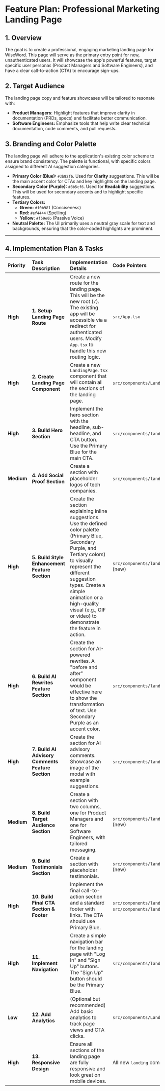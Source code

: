 # Feature Plan: Professional Marketing Landing Page

## 1. Overview
The goal is to create a professional, engaging marketing landing page for WiseWord. This page will serve as the primary entry point for new, unauthenticated users. It will showcase the app's powerful features, target specific user personas (Product Managers and Software Engineers), and have a clear call-to-action (CTA) to encourage sign-ups.

## 2. Target Audience

The landing page copy and feature showcases will be tailored to resonate with:

*   **Product Managers:** Highlight features that improve clarity in documentation (PRDs, specs) and facilitate better communication.
*   **Software Engineers:** Emphasize tools that help write clear technical documentation, code comments, and pull requests.

## 3. Branding and Color Palette

The landing page will adhere to the application's existing color scheme to ensure brand consistency. The palette is functional, with specific colors assigned to different AI suggestion categories.

*   **Primary Color (Blue):** `#3b82f6`. Used for **Clarity** suggestions. This will be the main accent color for CTAs and key highlights on the landing page.
*   **Secondary Color (Purple):** `#8b5cf6`. Used for **Readability** suggestions. This will be used for secondary accents and to highlight specific features.
*   **Tertiary Colors:**
    *   **Green:** `#10b981` (Conciseness)
    *   **Red:** `#ef4444` (Spelling)
    *   **Yellow:** `#f59e0b` (Passive Voice)
*   **Neutral Palette:** The UI primarily uses a neutral gray scale for text and backgrounds, ensuring that the color-coded highlights are prominent.

---

## 4. Implementation Plan & Tasks

| Priority | Task Description | Implementation Details | Code Pointers | Dependencies | Completion |
| :--- | :--- | :--- | :--- | :--- | :--- |
| **High** | **1. Setup Landing Page Route** | Create a new route for the landing page. This will be the new root (`/`). The existing app will be accessible via a redirect for authenticated users. Modify `App.tsx` to handle this new routing logic. | `src/App.tsx` | `react-router-dom` | ☐ |
| **High** | **2. Create Landing Page Component** | Create a new `LandingPage.tsx` component that will contain all the sections of the landing page. | `src/components/LandingPage.tsx` (new) | - | ☐ |
| **High** | **3. Build Hero Section** | Implement the hero section with the headline, sub-headline, and CTA button. Use the Primary Blue for the main CTA. | `src/components/landing/HeroSection.tsx` (new) | - | ☐ |
| **Medium** | **4. Add Social Proof Section** | Create a section with placeholder logos of tech companies. | `src/components/landing/SocialProof.tsx` (new) | - | ☐ |
| **High** | **5. Build Style Enhancement Feature Section** | Create the section explaining inline suggestions. Use the defined color palette (Primary Blue, Secondary Purple, and Tertiary colors) to visually represent the different suggestion types. Create a simple animation or a high-quality visual (e.g., GIF or video) to demonstrate the feature in action. | `src/components/landing/StyleEnhancementSection.tsx` (new) | - | ☐ |
| **High** | **6. Build AI Rewrites Feature Section** | Create the section for AI-powered rewrites. A "before and after" component would be effective here to show the transformation of text. Use Secondary Purple as an accent color. | `src/components/landing/AIRewritesSection.tsx` (new) | - | ☐ |
| **High** | **7. Build AI Advisory Comments Feature Section** | Create the section for AI advisory comments. Showcase an image of the modal with example suggestions. | `src/components/landing/AIAdvisorySection.tsx` (new) | - | ☐ |
| **Medium** | **8. Build Target Audience Section** | Create a section with two columns, one for Product Managers and one for Software Engineers, with tailored messaging. | `src/components/landing/TargetAudienceSection.tsx` (new) | - | ☐ |
| **Medium** | **9. Build Testimonials Section** | Create a section with placeholder testimonials. | `src/components/landing/TestimonialsSection.tsx` (new) | - | ☐ |
| **High** | **10. Build Final CTA Section & Footer** | Implement the final call-to-action section and a standard footer with links. The CTA should use Primary Blue. | `src/components/landing/CTASection.tsx` (new), `src/components/landing/Footer.tsx` (new) | - | ☐ |
| **High** | **11. Implement Navigation** | Create a simple navigation bar for the landing page with "Log In" and "Sign Up" buttons. The "Sign Up" button should be the Primary Blue. | `src/components/landing/Navbar.tsx` (new) | `react-router-dom` | ☐ |
| **Low** | **12. Add Analytics** | (Optional but recommended) Add basic analytics to track page views and CTA clicks. | `src/components/LandingPage.tsx` | - | ☐ |
| **High** | **13. Responsive Design** | Ensure all sections of the landing page are fully responsive and look great on mobile devices. | All new `landing` components | Tailwind CSS | ☐ | 